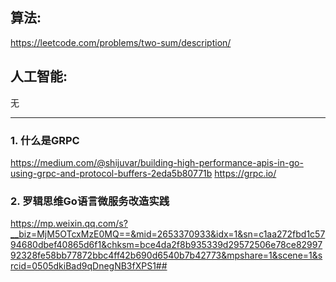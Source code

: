 ## 算法:
https://leetcode.com/problems/two-sum/description/

## 人工智能:

无

---------------------------------------------

### 1. 什么是GRPC
https://medium.com/@shijuvar/building-high-performance-apis-in-go-using-grpc-and-protocol-buffers-2eda5b80771b 
https://grpc.io/

### 2. 罗辑思维Go语言微服务改造实践
https://mp.weixin.qq.com/s?__biz=MjM5OTcxMzE0MQ==&mid=2653370933&idx=1&sn=c1aa272fbd1c5794680dbef40865d6f1&chksm=bce4da2f8b935339d29572506e78ce8299792328fe58bb77872bbc4ff42b690d6540b7b42773&mpshare=1&scene=1&srcid=0505dkiBad9qDnegNB3fXPS1##

